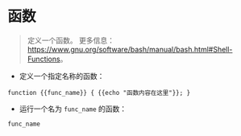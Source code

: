 # 函数

> 定义一个函数。
> 更多信息：<https://www.gnu.org/software/bash/manual/bash.html#Shell-Functions>。

- 定义一个指定名称的函数：

`function {{func_name}} { {{echo "函数内容在这里"}}; }`

- 运行一个名为 `func_name` 的函数：

`func_name`